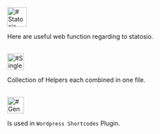 <a href="#headline">
<img src="https://raw.githubusercontent.com/a6b8/a6b8/main/docs/statosio-sandbox/readme/headlines/statosio-sandbox.svg" height="45px" name="headline" alt="# Statosio Sandbox">
</a>

Here are useful web function regarding to statosio. 

<br>

<a href="#headline">
<img src="https://raw.githubusercontent.com/a6b8/a6b8/main/docs/statosio-sandbox/readme/headlines/single-file.svg" height="38px" name="single-file" alt="#Single File">
</a>

Collection of Helpers each combined in one file.

<br>

<a href="#headline">
<img src="https://raw.githubusercontent.com/a6b8/a6b8/main/docs/statosio-sandbox/readme/headlines/generate-code.svg" height="38px" name="generate-code" alt="#Generate Code">
</a>

Is used in ```Wordpress Shortcodes``` Plugin.

